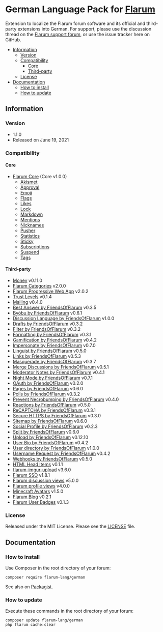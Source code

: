 # German Language Pack for [Flarum](https://flarum.org/)

Extension to localize the Flarum forum software and its official and third-party extensions into German. For support, please use the discussion thread on the [Flarum support forum](https://discuss.flarum.org/d/2648-german-language-pack), or use the issue tracker here on GitHub.

- [Information](#information)
  - [Version](#version)
  - [Compatibility](#compatibility)
    - [Core](#core)
    - [Third-party](#third-party)
  - [License](#license)
- [Documentation](#documentation)
  - [How to install](#how-to-install)
  - [How to update](#how-to-update)

## Information

### Version

- 1.1.0
- Released on June 19, 2021

### Compatibility

#### Core

- [Flarum Core](https://github.com/flarum/core) (Core v1.0.0)
  - [Akismet](https://github.com/flarum/flarum-ext-akismet)
  - [Approval](https://github.com/flarum/flarum-ext-approval)
  - [Emoji](https://github.com/flarum/emoji)
  - [Flags](https://github.com/flarum/flags)
  - [Likes](https://github.com/flarum/likes)
  - [Lock](https://github.com/flarum/lock)
  - [Markdown](https://github.com/flarum/markdown)
  - [Mentions](https://github.com/flarum/mentions)
  - [Nicknames](https://github.com/flarum/nicknames)
  - [Pusher](https://github.com/flarum/pusher)
  - [Statistics](https://github.com/flarum/statistics)
  - [Sticky](https://github.com/flarum/sticky)
  - [Subscriptions](https://github.com/flarum/subscriptions)
  - [Suspend](https://github.com/flarum/suspend)
  - [Tags](https://github.com/flarum/tags)

#### Third-party

- [Money](https://github.com/AntoineFr/flarum-ext-money) v0.11.0
- [Flarum Categories](https://github.com/askvortsov1/flarum-categories) v2.0.0
- [Flarum Progressive Web App](https://github.com/askvortsov1/flarum-pwa) v2.0.2
- [Trust Levels](https://github.com/askvortsov1/flarum-trust-levels) v0.1.4
- [Mailing](https://github.com/clarkwinkelmann/flarum-ext-mailing) v0.4.0
- [Best Answer by FriendsOfFlarum](https://github.com/FriendsOfFlarum/best-answer) v0.3.5
- [Byōbu by FriendsOfFlarum](https://github.com/FriendsOfFlarum/byobu) v0.6.1
- [Discussion Language by FriendsOfFlarum](https://github.com/FriendsOfFlarum/discussion-language) v1.0.0
- [Drafts by FriendsOfFlarum](https://github.com/FriendsOfFlarum/drafts) v0.3.2
- [Filter by FriendsOfFlarum](https://github.com/FriendsOfFlarum/filter) v0.3.2
- [Formatting by FriendsOfFlarum](https://github.com/FriendsOfFlarum/formatting) v0.3.1
- [Gamification by FriendsOfFlarum](https://github.com/FriendsOfFlarum/gamification) v0.4.2
- [Impersonate by FriendsOfFlarum](https://github.com/FriendsOfFlarum/impersonate) v0.7.0
- [Linguist by FriendsOfFlarum](https://github.com/FriendsOfFlarum/linguist) v0.5.0
- [Links by FriendsOfFlarum](https://github.com/FriendsOfFlarum/links) v0.5.3
- [Masquerade by FriendsOfFlarum](https://github.com/FriendsOfFlarum/masquerade) v0.3.7
- [Merge Discussions by FriendsOfFlarum](https://github.com/FriendsOfFlarum/merge-discussions) v0.5.1
- [Moderator Notes by FriendsOfFlarum](https://github.com/FriendsOfFlarum/moderator-notes) v0.4.1
- [Night Mode by FriendsOfFlarum](https://github.com/FriendsOfFlarum/nightmode) v0.7.1
- [OAuth by FriendsOfFlarum](https://github.com/FriendsOfFlarum/oauth) v0.2.0
- [Pages by FriendsOfFlarum](https://github.com/FriendsOfFlarum/pages) v0.6.0
- [Polls by FriendsOfFlarum](https://github.com/FriendsOfFlarum/polls) v0.3.2
- [Prevent Necrobumping by FriendsOfFlarum](https://github.com/FriendsOfFlarum/prevent-necrobumping) v0.4.0
- [Reactions by FriendsOfFlarum](https://github.com/FriendsOfFlarum/reactions) v0.5.0
- [ReCAPTCHA by FriendsOfFlarum](https://github.com/FriendsOfFlarum/recaptcha) v0.3.1
- [Secure HTTPS by FriendsOfFlarum](https://github.com/FriendsOfFlarum/secure-https) v0.3.0
- [Sitemap by FriendsOfFlarum](https://github.com/FriendsOfFlarum/sitemap) v0.6.0
- [Social Profile by FriendsOfFlarum](https://github.com/FriendsOfFlarum/socialprofile) v0.2.3
- [Split by FriendsOfFlarum](https://github.com/FriendsOfFlarum/split) v0.6.0
- [Upload by FriendsOfFlarum](https://github.com/FriendsOfFlarum/upload) v0.12.10
- [User Bio by FriendsOfFlarum](https://github.com/FriendsOfFlarum/user-bio) v0.4.2
- [User directory by FriendsOfFlarum](https://github.com/FriendsOfFlarum/user-directory) v1.0.0
- [Username Request by FriendsOfFlarum](https://github.com/FriendsOfFlarum/username-request) v0.4.2
- [Webhooks by FriendsOfFlarum](https://github.com/FriendsOfFlarum/webhooks) v0.5.0
- [HTML Head Items](https://github.com/imorland/html-head) v0.1.1
- [flarum-imgur-upload](https://github.com/matteocontrini/flarum-imgur-upload) v3.6.0
- [Flarum SSO](https://github.com/maicol07/flarum-ext-sso) v1.8.1
- [Flarum discussion views](https://github.com/MichaelBelgium/flarum-discussion-views) v5.0.0
- [Flarum profile views](https://github.com/MichaelBelgium/flarum-profile-views/) v4.0.0
- [Minecraft Avatars](https://github.com/Nearata/flarum-ext-minecraft-avatars) v1.5.0
- [Flarum Blog](https://github.com/v17development/flarum-blog) v0.2.1
- [Flarum User Badges](https://github.com/v17development/flarum-user-badges) v0.1.3

### License

Released under the MIT License. Please see the [LICENSE](LICENSE) file.

## Documentation

### How to install

Use Composer in the root directory of your forum:

```text
composer require flarum-lang/german
```

See also on [Packagist](https://packagist.org/packages/flarum-lang/german).

### How to update

Execute these commands in the root directory of your forum:

```text
composer update flarum-lang/german
php flarum cache:clear
```
